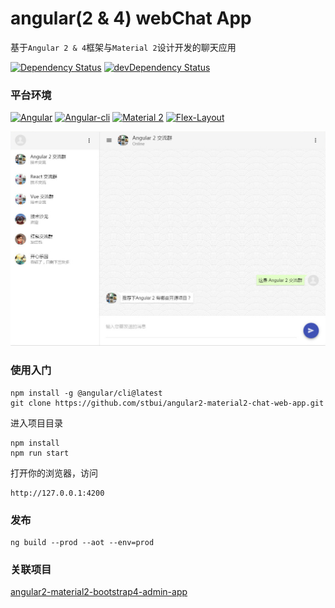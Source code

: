 # angular(2 & 4) webChat App

基于`Angular 2 & 4`框架与`Material 2`设计开发的聊天应用


[![Dependency Status](https://img.shields.io/david/stbui/angular2-material2-chat-web-app.svg?style=flat-square)](https://david-dm.org/stbui/angular2-material2-chat-web-app)
[![devDependency Status](https://img.shields.io/david/stbui/angular2-material2-chat-web-app.svg?style=flat-square)](https://david-dm.org/stbui/angular2-material2-chat-web-app?type=dev)


### 平台环境

[![Angular](https://img.shields.io/badge/Angular%202-2.4.0-brightgreen.svg?style=flat-square)](https://github.com/angular/angular)
[![Angular-cli](https://img.shields.io/badge/Angular.cli-1.0.0.rc.1-brightgreen.svg?style=square)](https://github.com/angular/angular-cli)
[![Material 2](https://img.shields.io/badge/Material%202-2.0.0.beta.2-brightgreen.svg?style=square)](https://github.com/angular/material2)
[![Flex-Layout](https://img.shields.io/badge/Flex.Layout-2.0.0.rc.1-brightgreen.svg?style=square)](https://github.com/angular/flex-layout)

![demo image](src/assets/img/demo/1.jpg)


### 使用入门

```
npm install -g @angular/cli@latest
git clone https://github.com/stbui/angular2-material2-chat-web-app.git
```

进入项目目录
```
npm install
npm run start
```
打开你的浏览器，访问
```
http://127.0.0.1:4200
```


### 发布

```
ng build --prod --aot --env=prod
```


### 关联项目

[angular2-material2-bootstrap4-admin-app](https://github.com/stbui/angular2-material2-bootstrap4-admin-app.git)
